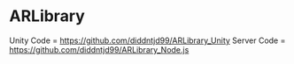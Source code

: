 # ARLibrary

 Unity Code = https://github.com/diddntjd99/ARLibrary_Unity
 Server Code = https://github.com/diddntjd99/ARLibrary_Node.js
